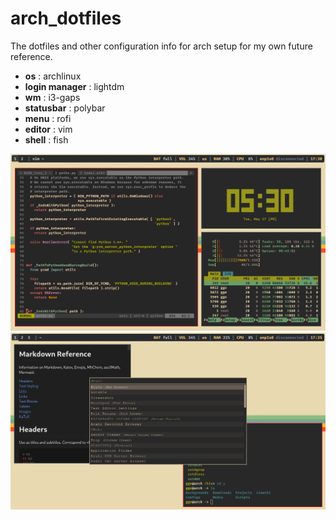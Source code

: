# arch_dotfiles

The dotfiles and other configuration info for arch setup for my own future reference.

- **os** : archlinux
- **login manager** : lightdm
- **wm** : i3-gaps
- **statusbar** : polybar
- **menu** : rofi
- **editor** : vim
- **shell** : fish

![Screen1](/Screenshots/Screenshot1.png)
![Screen2](/Screenshots/Screenshot2.png)
